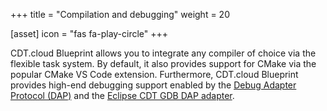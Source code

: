 +++
title = "Compilation and debugging"
weight = 20

[asset]
  icon = "fas fa-play-circle"
+++

CDT.cloud Blueprint allows you to integrate any compiler of choice via the flexible task system. By default, it also provides support for CMake via the popular CMake VS Code extension. Furthermore, CDT.cloud Blueprint provides high-end debugging support enabled by the [Debug Adapter Protocol (DAP)](https://microsoft.github.io/debug-adapter-protocol/) and the [Eclipse CDT GDB DAP adapter](https://github.com/eclipse-cdt-cloud/cdt-gdb-adapter).
